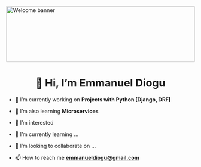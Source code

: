 
<img src="https://images.unsplash.com/photo-1564711165898-67fe8327b433?ixlib=rb-4.0.3&ixid=MnwxMjA3fDB8MHxwaG90by1wYWdlfHx8fGVufDB8fHx8&auto=format&fit=crop&w=872&q=80_)" alt="Welcome banner" style="height: 150px; width:100%; object-fit:contain"/>
<h1 align="center">👋 Hi, I’m Emmanuel Diogu</h1>

- 💞️ I’m currently working on **Projects with Python [Django, DRF]**

- 🌱 I’m also learning **Microservices**

- 👀 I’m interested 

- 🌱 I’m currently learning ...

- 💞️ I’m looking to collaborate on ...

- 📫 How to reach me **emmanueldiogu@gmail.com**

<!---
emmanueldiogu/emmanueldiogu is a ✨ special ✨ repository because its `README.md` (this file) appears on your GitHub profile.
You can click the Preview link to take a look at your changes.
--->
